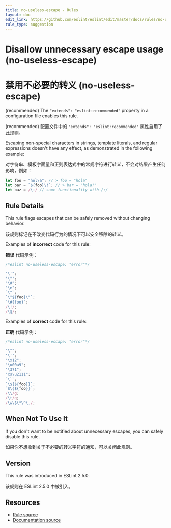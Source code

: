 ```yaml
---
title: no-useless-escape - Rules
layout: doc
edit_link: https://github.com/eslint/eslint/edit/master/docs/rules/no-useless-escape.md
rule_type: suggestion
---
```

<!-- Note: No pull requests accepted for this file. See README.md in the root directory for details. -->

# Disallow unnecessary escape usage (no-useless-escape)

# 禁用不必要的转义 (no-useless-escape)

(recommended) The `"extends": "eslint:recommended"` property in a configuration file enables this rule.

(recommended) 配置文件中的 `"extends": "eslint:recommended"` 属性启用了此规则。

Escaping non-special characters in strings, template literals, and regular expressions doesn't have any effect, as demonstrated in the following example:

对字符串、模板字面量和正则表达式中的常规字符进行转义，不会对结果产生任何影响，例如：

```js
let foo = "hol\a"; // > foo = "hola"
let bar = `${foo}\!`; // > bar = "hola!"
let baz = /\:/ // same functionality with /:/
```

## Rule Details

This rule flags escapes that can be safely removed without changing behavior.

该规则标记在不改变代码行为的情况下可以安全移除的转义。

Examples of **incorrect** code for this rule:

**错误** 代码示例：

```js
/*eslint no-useless-escape: "error"*/

"\'";
'\"';
"\#";
"\e";
`\"`;
`\"${foo}\"`;
`\#{foo}`;
/\!/;
/\@/;

```

Examples of **correct** code for this rule:

**正确** 代码示例：

```js
/*eslint no-useless-escape: "error"*/

"\"";
'\'';
"\x12";
"\u00a9";
"\371";
"xs\u2111";
`\``;
`\${${foo}}`;
`$\{${foo}}`;
/\\/g;
/\t/g;
/\w\$\*\^\./;

```

## When Not To Use It

If you don't want to be notified about unnecessary escapes, you can safely disable this rule.

如果你不想收到关于不必要的转义字符的通知，可以关闭此规则。

## Version

This rule was introduced in ESLint 2.5.0.

该规则在 ESLint 2.5.0 中被引入。

## Resources

* [Rule source](https://github.com/eslint/eslint/tree/master/lib/rules/no-useless-escape.js)
* [Documentation source](https://github.com/eslint/eslint/tree/master/docs/rules/no-useless-escape.md)
